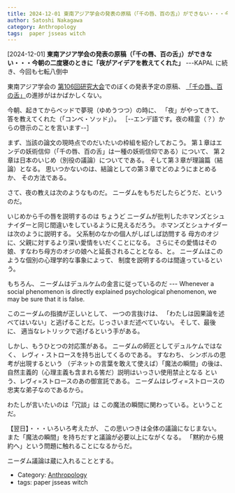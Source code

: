 ```yaml
---
title: 2024-12-01 東南アジア学会の発表の原稿（「千の唇、百の舌」）ができない・・・今朝の二度寝のときに「夜がアイデアを教えてくれた」 ---KAPAL に続き、今回も七転八倒中
author: Satoshi Nakagawa
category: Anthropology
tags:  paper jsseas witch
---
```


[2024-12-01] **東南アジア学会の発表の原稿（「千の唇、百の舌」）ができない・・・今朝の二度寝のときに「夜がアイデアを教えてくれた」**  ---KAPAL に続き、今回も七転八倒中

 東南アジア学会の
[第106回研究大会](https://www.jsseas.org/%E6%AC%A1%E5%9B%9E%E3%81%AE%E6%A1%88%E5%86%85/)でのぼくの発表予定の原稿、
[「千の唇、百の舌」](http://www.merapano.net/~satoshi/anthrop/works/paper-0-md/wiwi_riwu.html)の進捗がはかばかしくない。

 今朝、起きてからベッドで夢現（ゆめうつつ）の時に、
「夜」がやってきて、答を教えてくれた（「コンベ・ソッド」）。
［--エンデ語です。夜の精霊（？）からの啓示のことを言います--］ 

 まず、当該の論文の現時点でのだいたいの枠組を紹介しておこう。
第１章はエンデの妖術信仰（「千の唇、百の舌」は一種の妖術信仰である）について、
第２章は日本のいじめ（別役の議論）についてである。
そして第３章が理論篇（結論）となる。
思いつかないのは、結論としての第３章でどのようにまとめるか、
その方法である。

 さて、夜の教えは次のようなものだ。
ニーダムをもちだしたらどうだ、というのだ。

 いじめから千の唇を説明するのは
ちょうど
ニーダムが批判したホマンズとシュナイダーと同じ間違いをしているように見えるだろう。
ホマンズとシュナイダーは次のように説明する。
父系制のなかの個人がしばしば訪問する
母方のオジに、父親に対するより深い愛情をいだくことになる。
さらにその愛情はその娘、すなわち母方のオジの娘へと延長されることとなる、と。
ニーダムはこのような個別の心理学的な事象によって、
制度を説明するのは間違っているという。

 もちろん、
ニーダムはデュルケムの金言に従っているのだ ---
Whenever a social phenomenon is directly explained psychological phenomenon, we may be sure that it is false.

 このニーダムの指摘が正しいとして、
一つの言抜けは、
「わたしは因果論を述べてはいない」と逃げることだ。じっさいまだ述べていない。
そして、最後に、
適当なレトリックで逃げるという手がある。

 しかし、もうひとつの対応策がある。
ニーダムの師匠としてデュルケムではなく、
レヴィ・ストロースを持ち出してくるのである。
すなわち、
シンボルの思考が出現するという
（デネットの言葉を敢えて使えば）「魔法の瞬間」の後は、
自然主義的（心理主義も含まれる筈だ）説明はいっさい使用禁止となる
という、レヴィ=ストロースのあの御宣託である。
ニーダムはレヴィ=ストロースの忠実な弟子なのであるから。

 わたしが言いたいのは「冗談」は
この魔法の瞬間に関わっている。ということだ。

<!--more-->

 【翌日】・・・いろいろ考えたが、
この思いつきは全体の議論になじまない。
また「魔法の瞬間」を持ちだすと議論が必要以上にながくなる。
「黙約から規約へ」という問題に触れることになるからだ。

 ニーダム議論は蔵に入れることとする。

- Category: [Anthropology](https://merapano.github.io/categories.html#Anthropology)
- tags:  paper jsseas witch
